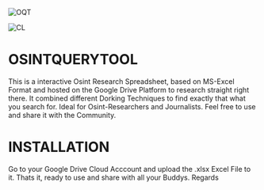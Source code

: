 ![OQT](https://user-images.githubusercontent.com/83019866/167308103-57a1e3c6-e74d-4e65-8faf-791ad2d2e741.png)


![CL](https://user-images.githubusercontent.com/83019866/167226819-ffb35f6e-73d3-4e19-ae0d-c291f8c325fd.png)

# OSINTQUERYTOOL
This is a interactive Osint Research Spreadsheet, based on MS-Excel Format and hosted on the Google Drive Platform to research straight right there. It combined different Dorking Techniques to find exactly that what you search for. Ideal for Osint-Researchers  and Journalists. Feel free to use and share it with the Community.  

# INSTALLATION
Go to your Google Drive Cloud Acccount and upload the .xlsx Excel File to it. Thats it, ready to use and share with all your Buddys. Regards 
